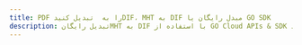 ---title: PDF را به  تبدیل کنیدDIF، MHT به DIF مبدل رایگان یا GO SDKdescription: تبدیل رایگانMHT به DIF با استفاده از GO Cloud APIs & SDK همچنین اسناد PDF را در Cloud ایجاد، ویرایش و رندر کنید.---